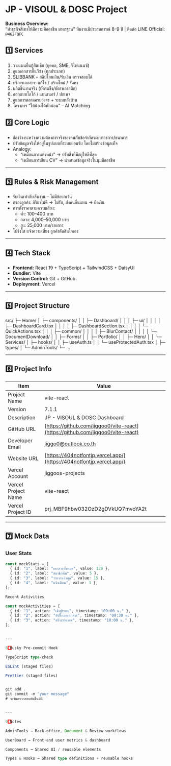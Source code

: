 # JP - VISOUL & DOSC Project
**Business Overview:**  
“ทำธุรกิจสีเทาให้มีความมืออาชีพ มาตรฐาน”
ทีมงานมีประสบการณ์ 8-9 ปี | ติดต่อ LINE Official: `@462FQFC`
## 1️⃣ Services
1. วางแผนยื่นกู้สินเชื่อ (บุคคล, SME, รีไฟแนนซ์)
2. ดูแลเอกสารยื่นวีซ่า (ทุกประเภท)
3. SLIBBANK – สลิปโอนเงิน/รับเงิน ตรวจสอบได้
4. บริการเอกสาร: แก้ไข / สร้างใหม่ / จัดหา
5. ผลิตชิ้นงานจริง (บัตรแข็ง/บัตรพลาสติก)
6. ออกแบบโลโก้ / แบนเนอร์ / ปกเพจ
7. ดูแลการตลาดครบวงจร + ระบบหลังบ้าน
8. โครงการ “ให้น้องได้พักผ่อน” – AI Matching

## 2️⃣ Core Logic
- ช่องว่างระหว่างความต้องการจริงของคนกับข้อจำกัดระบบราชการ/ธนาคาร
- ปรับข้อมูลจริงให้อยู่ในรูปแบบที่ระบบยอมรับ โดยไม่สร้างข้อมูลเท็จ
- Analogy:
  - “เหมือนการแต่งหน้า” → ปรับสิ่งที่มีอยู่ให้ดีที่สุด
  - “เหมือนการเขียน CV” → นำเสนอข้อมูลจริงในมุมมืออาชีพ

---

## 3️⃣ Rules & Risk Management

- รับเงินเท่ากับเริ่มงาน – ไม่มีข้อยกเว้น
- กรองลูกค้า: กิริยาไม่ดี → ไม่รับ, ส่งคนอื่นแทน → ยึดเงิน
- การตั้งราคาตามความเสี่ยง:
  - ต่ำ: 100–400 บาท
  - กลาง: 4,000–50,000 บาท
  - สูง: 25,000 บาท/รายการ
- โปร่งใส แจ้งความเสี่ยง ลูกค้าตัดสินใจเอง

---

## 4️⃣ Tech Stack

- **Frontend:** React 19 + TypeScript + TailwindCSS + DaisyUI
- **Bundler:** Vite
- **Version Control:** Git + GitHub
- **Deployment:** Vercel

---

## 5️⃣ Project Structure

src/ ├─ Home/ │ ├─ components/ │ │ ├─ Dashboard/ │ │ │ ├─ ui/ │ │ │ │ ├─ DashboardCard.tsx │ │ │ │ ├─ DashboardSection.tsx │ │ │ │ └─ QuickActions.tsx │ │ │ ├─ common/ │ │ │ │ ├─ BlurContact/ │ │ │ │ └─ DocumentDownload/ │ │ ├─ Forms/ │ │ ├─ Portfolio/ │ │ ├─ Hero/ │ │ └─ Services/ │ ├─ hooks/ │ │ ├─ useAuth.ts │ │ └─ useProtectedAuth.tsx │ ├─ types/ │ └─ AdminTools/ └─ ...

---

## 6️⃣ Project Info

| Item                | Value                                                                          |
| ------------------- | ------------------------------------------------------------------------------ |
| Project Name        | vite-react                                                                     |
| Version             | 7.1.1                                                                          |
| Description         | JP - VISOUL & DOSC Dashboard                                                   |
| GitHub URL          | [https://github.com/jiggoo0/vite-react](https://github.com/jiggoo0/vite-react) |
| Developer Email     | jiggo0@outlook.co.th                                                           |
| Website URL         | [https://404notfontjp.vercel.app/](https://404notfontjp.vercel.app/)           |
| Vercel Account      | jiggoos-projects                                                               |
| Vercel Project Name | vite-react                                                                     |
| Vercel Project ID   | prj_MBF9hbw032OzD2gDVkUQ7mvoYA2t                                               |

---

## 7️⃣ Mock Data

### User Stats

```ts
const mockStats = [
  { id: "1", label: "เอกสารทั้งหมด", value: 120 },
  { id: "2", label: "สมาชิกทีม", value: 5 },
  { id: "3", label: "รายงานล่าสุด", value: 15 },
  { id: "4", label: "แจ้งเตือน", value: 3 },
];

Recent Activities

const mockActivities = [
  { id: "1", action: "เข้าสู่ระบบ", timestamp: "09:00 น." },
  { id: "2", action: "อัปโหลดเอกสาร", timestamp: "09:30 น." },
  { id: "3", action: "สร้างรายงาน", timestamp: "10:00 น." },
];


---

8️⃣ Husky Pre-commit Hook

TypeScript type-check

ESLint (staged files)

Prettier (staged files)


git add .
git commit -m "your message"
# จะรันตรวจสอบอัตโนมัติ


---

9️⃣ Notes

AdminTools → Back-office, Document & Review workflows

UserBoard → Front-end user metrics & dashboard

Components → Shared UI / reusable elements

Types & Hooks → Shared type definitions + reusable hooks

```
